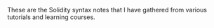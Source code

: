 These are the Solidity syntax notes that I have gathered from various tutorials and learning courses.
